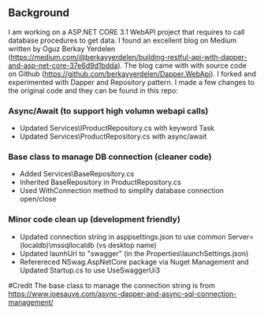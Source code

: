 ## Background
I am working on a ASP.NET CORE 3.1 WebAPI project that requires to call database procedures to get data.  I found an excellent blog on Medium written by Oguz Berkay Yerdelen (https://medium.com/@berkayyerdelen/building-restful-api-with-dapper-and-asp-net-core-37e6d9d1bdda).  The blog came with with source code on Github (https://github.com/berkayyerdelen/Dapper.WebApi).  I forked and experimented with Dapper and Repository pattern.  I made a few changes to the original code and they can be found in this repo:

### Async/Await (to support high volumn webapi calls)
- Updated Services\IProductRepository.cs with keyword Task
- Updated Services\ProductRepository.cs with async/await

### Base class to manage DB connection (cleaner code)
- Added Services\BaseRepository.cs 
- Inherited BaseRepository in ProductRepository.cs
- Used WithConnection method to simplify database connection open/close

### Minor code clean up (development friendly)
- Updated connection string in asppsettings.json to use common Server=(localdb)\\mssqllocaldb (vs desktop name)
- Updated launhUrl to "swagger" (in the Properties\launchSettings.json)
- Referereced NSwag.AspNetCore package via Nuget Management and Updated Startup.cs to use UseSwaggerUi3

#Credit
The base class to manage the connection string is from https://www.joesauve.com/async-dapper-and-async-sql-connection-management/
